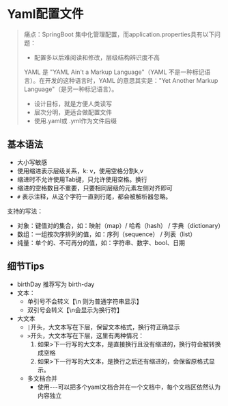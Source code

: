 # Yaml配置文件

> 痛点：SpringBoot 集中化管理配置，而application.properties具有以下问题：
> - 配置多以后难阅读和修改，层级结构辨识度不高
> 
> YAML 是 "YAML Ain't a Markup Language"（YAML 不是一种标记语言）。在开发的这种语言时，YAML 的意思其实是："Yet Another Markup Language"（是另一种标记语言）。
> - 设计目标，就是方便人类读写
> - 层次分明，更适合做配置文件
> - 使用.yaml或 .yml作为文件后缀

## 基本语法
- 大小写敏感
- 使用缩进表示层级关系，k: v，使用空格分割k,v
- 缩进时不允许使用Tab键，只允许使用空格。换行
- 缩进的空格数目不重要，只要相同层级的元素左侧对齐即可
-  `#` 表示注释，从这个字符一直到行尾，都会被解析器忽略。

支持的写法：
- 对象：键值对的集合，如：映射（map）/ 哈希（hash） / 字典（dictionary）
- 数组：一组按次序排列的值，如：序列（sequence） / 列表（list）
- 纯量：单个的、不可再分的值，如：字符串、数字、bool、日期

## 细节Tips
- birthDay 推荐写为 birth-day
- 文本：
  - 单引号不会转义【\n 则为普通字符串显示】
  - 双引号会转义【\n会显示为换行符】
- 大文本
  - `|`开头，大文本写在下层，保留文本格式，换行符正确显示
  - `>`开头，大文本写在下层，这里有两种情况：
    1. 如果>下一行写的大文本，是直接换行且没有缩进的，换行符会被转换成空格
    2. 如果>下一行写的大文本，是换行之后还有缩进的，会保留原格式显示。
  - 多文档合并
    -  使用---可以把多个yaml文档合并在一个文档中，每个文档区依然认为内容独立